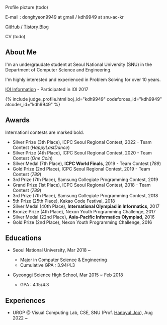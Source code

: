 Profile picture (todo)

E-mail : donghyeon9949 at gmail / kdh9949 at snu-ac-kr

[GitHub](https://github.com/kdh9949) / [Tistory Blog](https://kdh9949.tistory.com)

CV (todo)

## About Me

I'm an undergraudate student at Seoul National University (SNU) in the Department of Computer Science and Engineering.

I'm highly interested and experienced in Problem Solving for over 10 years.

[IOI Information](https://stats.ioinformatics.org/people/6332) - Participated in IOI 2017

{% include judge_profile.html boj_id="kdh9949" codeforces_id="kdh9949" atcoder_id="kdh9949" %}

## Awards

Internationl contests are marked bold.

* Silver Prize (3th Place), ICPC Seoul Regional Contest, 2022 - Team Contest (*HappyLastDance*)
* Silver Prize (4th Place), ICPC Seoul Regional Contest, 2020 - Team Contest (*One Coin*)
* Silver Medal (7th Place), **ICPC World Finals**, 2019 - Team Contest (*789*)
* Gold Prize (2nd Place), ICPC Seoul Regional Contest, 2019 - Team Contest (*789*)
* 3rd Prize (7th Place), Samsung Collegiate Programming Contest, 2019
* Grand Prize (1st Place), ICPC Seoul Regional Contest, 2018 - Team Contest (*789*)
* 3rd Prize (7th Place), Samsung Collegiate Programming Contest, 2018
* 5th Prize (25th Place), Kakao Code Festival, 2018
* Silver Medal (40th Place), **International Olympiad in Informatics**, 2017
* Bronze Prize (4th Place), Nexon Youth Programming Challenge, 2017
* Silver Medal (22nd Place), **Asia-Pacific Informatics Olympiad**, 2016
* Gold Prize (2nd Place), Nexon Youth Programming Challenge, 2016


## Educations

* Seoul National University, Mar 2018 ~
  * Major in Computer Science & Engineering
  * Cumulative GPA : 3.94/4.3

* Gyeonggi Science High School, Mar 2015 ~ Feb 2018
  * GPA : 4.15/4.3


## Experiences

* UROP @ Visual Computing Lab, CSE, SNU (Prof. [Hanbyul Joo](https://jhugestar.github.io)), Aug 2022 ~
